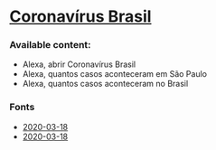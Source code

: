 # [Coronavírus Brasil][skill_page]

### Available content:

* Alexa, abrir Coronavírus Brasil
* Alexa, quantos casos aconteceram em São Paulo
* Alexa, quantos casos aconteceram no Brasil

[skill_page]: https://github.com/linqueta/coronavirus-brazil-skill

### Fonts

* [2020-03-18](https://g1.globo.com/bemestar/coronavirus/noticia/2020/03/18/casos-de-coronavirus-no-brasil-em-18-de-marco.ghtml)
* [2020-03-18](https://g1.globo.com/bemestar/coronavirus/noticia/2020/03/18/brasil-tem-428-casos-confirmados-de-novo-coronavirus-diz-ministerio-da-saude.ghtml)